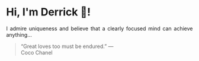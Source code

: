 # Hi, I'm Derrick 👋!
<p align="justify">I admire uniqueness and believe that a clearly focused mind can achieve anything...</p> 
<!-- #quote-start -->
<blockquote>&ldquo;Great loves too must be endured.&rdquo; &mdash; <footer>Coco Chanel</footer></blockquote>
<!-- #quote-end -->
